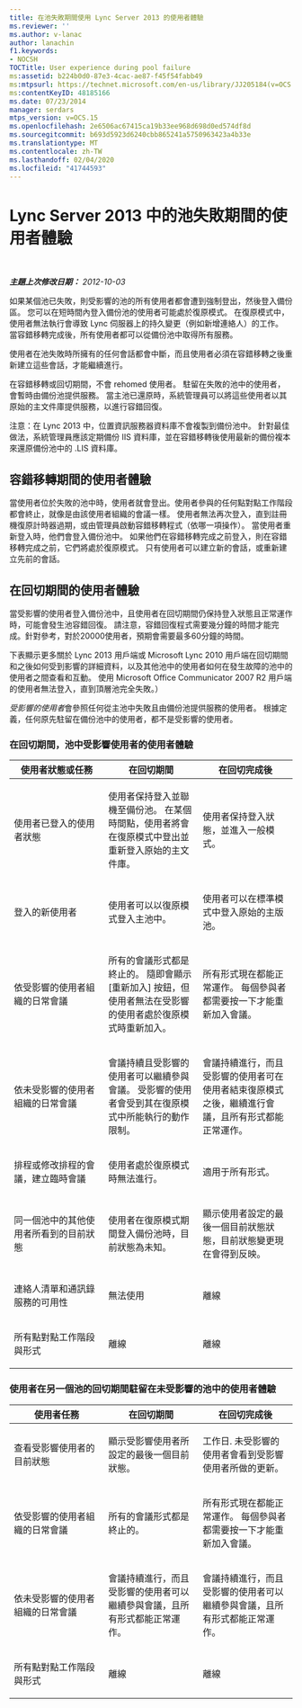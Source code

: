 ```yaml
---
title: 在池失敗期間使用 Lync Server 2013 的使用者體驗
ms.reviewer: ''
ms.author: v-lanac
author: lanachin
f1.keywords:
- NOCSH
TOCTitle: User experience during pool failure
ms:assetid: b224b0d0-87e3-4cac-ae87-f45f54fabb49
ms:mtpsurl: https://technet.microsoft.com/en-us/library/JJ205184(v=OCS.15)
ms:contentKeyID: 48185166
ms.date: 07/23/2014
manager: serdars
mtps_version: v=OCS.15
ms.openlocfilehash: 2e6506ac67415ca19b33ee968d698d0ed574df8d
ms.sourcegitcommit: b693d5923d6240cbb865241a5750963423a4b33e
ms.translationtype: MT
ms.contentlocale: zh-TW
ms.lasthandoff: 02/04/2020
ms.locfileid: "41744593"
---
```

<div data-xmlns="http://www.w3.org/1999/xhtml">

<div class="topic" data-xmlns="http://www.w3.org/1999/xhtml" data-msxsl="urn:schemas-microsoft-com:xslt" data-cs="http://msdn.microsoft.com/en-us/">

<div data-asp="http://msdn2.microsoft.com/asp">

# <a name="user-experience-during-pool-failure-in-lync-server-2013"></a>Lync Server 2013 中的池失敗期間的使用者體驗

</div>

<div id="mainSection">

<div id="mainBody">

<span> </span>

_**主題上次修改日期：** 2012-10-03_

如果某個池已失敗，則受影響的池的所有使用者都會遭到強制登出，然後登入備份區。 您可以在短時間內登入備份池的使用者可能處於復原模式。 在復原模式中，使用者無法執行會導致 Lync 伺服器上的持久變更（例如新增連絡人）的工作。 當容錯移轉完成後，所有使用者都可以從備份池中取得所有服務。

使用者在池失敗時所擁有的任何會話都會中斷，而且使用者必須在容錯移轉之後重新建立這些會話，才能繼續進行。

在容錯移轉或回切期間，不會 rehomed 使用者。 駐留在失敗的池中的使用者，會暫時由備份池提供服務。 當主池已還原時，系統管理員可以將這些使用者以其原始的主文件庫提供服務，以進行容錯回復。

注意：在 Lync 2013 中，位置資訊服務器資料庫不會複製到備份池中。 針對最佳做法，系統管理員應該定期備份 IIS 資料庫，並在容錯移轉後使用最新的備份複本來還原備份池中的 .LIS 資料庫。

<div>

## <a name="user-experience-during-failover"></a>容錯移轉期間的使用者體驗

當使用者位於失敗的池中時，使用者就會登出。使用者參與的任何點對點工作階段都會終止，就像是由該使用者組織的會議一樣。 使用者無法再次登入，直到註冊機復原計時器過期，或由管理員啟動容錯移轉程式（依哪一項操作）。 當使用者重新登入時，他們會登入備份池中。 如果他們在容錯移轉完成之前登入，則在容錯移轉完成之前，它們將處於復原模式。 只有使用者可以建立新的會話，或重新建立先前的會話。

</div>

<div>

## <a name="user-experience-during-failback"></a>在回切期間的使用者體驗

當受影響的使用者登入備份池中，且使用者在回切期間仍保持登入狀態且正常運作時，可能會發生池容錯回復。 請注意，容錯回復程式需要幾分鐘的時間才能完成。針對參考，對於20000使用者，預期會需要最多60分鐘的時間。

下表顯示更多關於 Lync 2013 用戶端或 Microsoft Lync 2010 用戶端在回切期間和之後如何受到影響的詳細資料，以及其他池中的使用者如何在發生故障的池中的使用者之間查看和互動。 使用 Microsoft Office Communicator 2007 R2 用戶端的使用者無法登入，直到頂層池完全失敗。）

*受影響的使用者*會參照任何從主池中失敗且由備份池提供服務的使用者。 根據定義，任何原先駐留在備份池中的使用者，都不是受影響的使用者。

### <a name="user-experience-for-an-affected-user-in-a-pool-in-failback"></a>在回切期間，池中受影響使用者的使用者體驗

<table>
<colgroup>
<col style="width: 33%" />
<col style="width: 33%" />
<col style="width: 33%" />
</colgroup>
<thead>
<tr class="header">
<th>使用者狀態或任務</th>
<th>在回切期間</th>
<th>在回切完成後</th>
</tr>
</thead>
<tbody>
<tr class="odd">
<td><p>使用者已登入的使用者狀態</p></td>
<td><p>使用者保持登入並聯機至備份池。 在某個時間點，使用者將會在復原模式中登出並重新登入原始的主文件庫。</p></td>
<td><p>使用者保持登入狀態，並進入一般模式。</p></td>
</tr>
<tr class="even">
<td><p>登入的新使用者</p></td>
<td><p>使用者可以以復原模式登入主池中。</p></td>
<td><p>使用者可以在標準模式中登入原始的主版池。</p></td>
</tr>
<tr class="odd">
<td><p>依受影響的使用者組織的日常會議</p></td>
<td><p>所有的會議形式都是終止的。 隨即會顯示 [重新加入] 按鈕，但使用者無法在受影響的使用者處於復原模式時重新加入。</p></td>
<td><p>所有形式現在都能正常運作。 每個參與者都需要按一下才能重新加入會議。</p></td>
</tr>
<tr class="even">
<td><p>依未受影響的使用者組織的日常會議</p></td>
<td><p>會議持續且受影響的使用者可以繼續參與會議。 受影響的使用者會受到其在復原模式中所能執行的動作限制。</p></td>
<td><p>會議持續進行，而且受影響的使用者可在使用者結束復原模式之後，繼續進行會議，且所有形式都能正常運作。</p></td>
</tr>
<tr class="odd">
<td><p>排程或修改排程的會議，建立臨時會議</p></td>
<td><p>使用者處於復原模式時無法進行。</p></td>
<td><p>適用于所有形式。</p></td>
</tr>
<tr class="even">
<td><p>同一個池中的其他使用者所看到的目前狀態</p></td>
<td><p>使用者在復原模式期間登入備份池時，目前狀態為未知。</p></td>
<td><p>顯示使用者設定的最後一個目前狀態狀態，目前狀態變更現在會得到反映。</p></td>
</tr>
<tr class="odd">
<td><p>連絡人清單和通訊錄服務的可用性</p></td>
<td><p>無法使用</p></td>
<td><p>離線</p></td>
</tr>
<tr class="even">
<td><p>所有點對點工作階段與形式</p></td>
<td><p>離線</p></td>
<td><p>離線</p></td>
</tr>
</tbody>
</table>


### <a name="user-experience-for-a-user-homed-in-an-unaffected-pool-during-failback-of-another-pool"></a>使用者在另一個池的回切期間駐留在未受影響的池中的使用者體驗

<table>
<colgroup>
<col style="width: 33%" />
<col style="width: 33%" />
<col style="width: 33%" />
</colgroup>
<thead>
<tr class="header">
<th>使用者任務</th>
<th>在回切期間</th>
<th>在回切完成後</th>
</tr>
</thead>
<tbody>
<tr class="odd">
<td><p>查看受影響使用者的目前狀態</p></td>
<td><p>顯示受影響使用者所設定的最後一個目前狀態。</p></td>
<td><p>工作日. 未受影響的使用者會看到受影響使用者所做的更新。</p></td>
</tr>
<tr class="even">
<td><p>依受影響的使用者組織的日常會議</p></td>
<td><p>所有的會議形式都是終止的。</p></td>
<td><p>所有形式現在都能正常運作。 每個參與者都需要按一下才能重新加入會議。</p></td>
</tr>
<tr class="odd">
<td><p>依未受影響的使用者組織的日常會議</p></td>
<td><p>會議持續進行，而且受影響的使用者可以繼續參與會議，且所有形式都能正常運作。</p></td>
<td><p>會議持續進行，而且受影響的使用者可以繼續參與會議，且所有形式都能正常運作。</p></td>
</tr>
<tr class="even">
<td><p>所有點對點工作階段與形式</p></td>
<td><p>離線</p></td>
<td><p>離線</p></td>
</tr>
</tbody>
</table>


</div>

</div>

<span> </span>

</div>

</div>

</div>

